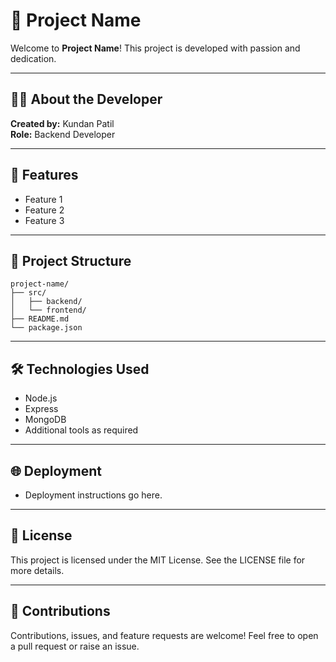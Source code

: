 # 🌟 Project Name

Welcome to **Project Name**! This project is developed with passion and dedication.

---

## 👨‍💻 About the Developer

**Created by:** Kundan Patil  
**Role:** Backend Developer  

---

## 🚀 Features
- Feature 1
- Feature 2
- Feature 3

---

## 📂 Project Structure
```plaintext
project-name/
├── src/
│   ├── backend/
│   └── frontend/
├── README.md
└── package.json
```

---

## 🛠️ Technologies Used
- Node.js
- Express
- MongoDB
- Additional tools as required

---

## 🌐 Deployment
- Deployment instructions go here.

---

## 📖 License
This project is licensed under the MIT License. See the LICENSE file for more details.

---

## 🤝 Contributions
Contributions, issues, and feature requests are welcome! Feel free to open a pull request or raise an issue.
